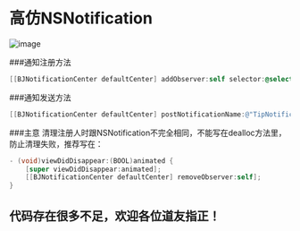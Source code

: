 高仿NSNotification                                            
=========

![image](https://github.com/beijiahiddink/beijiahiddink.github.io/blob/gh-pages/matter/BJNotification.gif)

###通知注册方法
```objective-c
[[BJNotificationCenter defaultCenter] addObserver:self selector:@selector(receiveTip:) name:@"TipNotification" object:nil];
```
###通知发送方法
```objective-c
[[BJNotificationCenter defaultCenter] postNotificationName:@"TipNotification" object:nil];
```
###主意
清理注册人时跟NSNotification不完全相同，不能写在dealloc方法里，防止清理失败，推荐写在：
```objective-c
- (void)viewDidDisappear:(BOOL)animated {
    [super viewDidDisappear:animated];
    [[BJNotificationCenter defaultCenter] removeObserver:self];
}
```
代码存在很多不足，欢迎各位道友指正！
-----                
                                      
